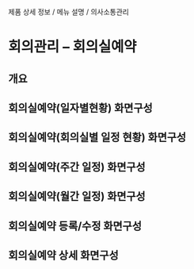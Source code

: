 <!--breadcrumb:제품 상세 정보 / 메뉴 설명 / 의사소통관리--><span class="md-breadcrumb">제품 상세 정보 / 메뉴 설명 / 의사소통관리</span>
# 회의관리 – 회의실예약
<!--5th-h2-toc-->
## 개요

## 회의실예약(일자별현황) 화면구성

## 회의실예약(회의실별 일정 현황) 화면구성

## 회의실예약(주간 일정) 화면구성

## 회의실예약(월간 일정) 화면구성

## 회의실예약 등록/수정 화면구성

## 회의실예약 상세 화면구성

